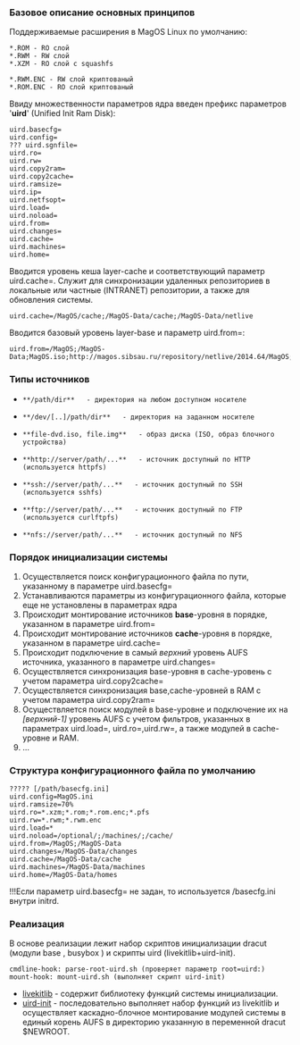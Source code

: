 ### Базовое описание основных принципов

Поддерживаемые расширения в MagOS Linux по умолчанию:

    *.ROM - RO слой
    *.RWM - RW слой
    *.XZM - RO слой с squashfs 

    *.RWM.ENC - RW слой криптованый
    *.ROM.ENC - RO слой криптованый

Ввиду множественности параметров ядра введен префикс параметров '**uird**'  (Unified Init Ram Disk): 

    uird.basecfg=
    uird.config=
    ??? uird.sgnfile=
    uird.ro=
    uird.rw=
    uird.copy2ram=
    uird.copy2cache=
    uird.ramsize=
    uird.ip=
    uird.netfsopt=
    uird.load=
    uird.noload=
    uird.from=
    uird.changes=
    uird.cache=
    uird.machines=
    uird.home=

Вводится уровень кеша layer-cache и соответствующий параметр uird.cache=. Служит для синхронизации удаленных репозиториев в локальные или частные (INTRANET) репозитории, а также для обновления системы.

    uird.cache=/MagOS/cache;/MagOS-Data/cache;/MagOS-Data/netlive

Вводится базовый уровень layer-base и параметр uird.from=:

    uird.from=/MagOS;/MagOS-Data;MagOS.iso;http://magos.sibsau.ru/repository/netlive/2014.64/MagOS;ftp://server/path/



### Типы источников

*     **/path/dir**   - директория на любом доступном носителе
*     **/dev/[..]/path/dir**   - директория на заданном носителе
*     **file-dvd.iso, file.img**   - образ диска (ISO, образ блочного устройства)
*     **http://server/path/...**   - источник доступный по HTTP (используется httpfs) 
*     **ssh://server/path/...**   - источник доступный по SSH (используется sshfs)
*     **ftp://server/path/...**   - источник доступный по FTP (используется curlftpfs)
*     **nfs://server/path/...**   - источник доступный по NFS 

### Порядок инициализации системы

1. Осуществляется поиск конфигурационного файла по пути, указанному в параметре uird.basecfg=
2. Устанавливаются параметры из конфигурационного файла, которые еще не установлены в параметрах ядра
3. Происходит монтирование источников **base**-уровня в порядке, указанном в параметре uird.from= 
4. Происходит монтирование источников **cache**-уровня в порядке, указанном в параметре uird.cache= 
5. Происходит подключение в самый _верхний_ уровень AUFS источника, указанного в параметре uird.changes=
6. Осуществляется синхронизация base-уровня в cache-уровень с учетом параметра uird.copy2cache=
7. Осуществляется синхронизация base,cache-уровней в RAM с учетом параметра uird.copy2ram=
8. Осуществляется поиск модулей в base-уровне и подключение их на _[верхний-1]_ уровень AUFS с учетом фильтров, указанных в параметрах uird.load=, uird.ro=,uird.rw=, а также модулей в cache-уровне и RAM.
9. ...

### Структура конфигурационного файла по умолчанию

    ????? [/path/basecfg.ini]
    uird.config=MagOS.ini
    uird.ramsize=70%
    uird.ro=*.xzm;*.rom;*.rom.enc;*.pfs
    uird.rw=*.rwm;*.rwm.enc
    uird.load=*
    uird.noload=/optional/;/machines/;/cache/
    uird.from=/MagOS;/MagOS-Data
    uird.changes=/MagOS-Data/changes
    uird.cache=/MagOS-Data/cache
    uird.machines=/MagOS-Data/machines
    uird.home=/MagOS-Data/homes
    
!!!Если параметр uird.basecfg= не задан, то используется /basecfg.ini внутри initrd.

### Реализация

В основе реализации лежит набор скриптов инициализации dracut (модули base , busybox ) и скрипты uird (livekitlib+uird-init).

    cmdline-hook: parse-root-uird.sh (проверяет параметр root=uird:)
    mount-hook: mount-uird.sh (выполняет скрипт uird-init)

* [livekitlib](https://github.com/magos-linux/magos-linux/blob/master/make_initrd/modules.d/97uird/livekit/livekitlib) - содержит библиотеку функций системы инициализации.
* [uird-init](https://github.com/magos-linux/magos-linux/blob/master/make_initrd/modules.d/97uird/livekit/uird-init) - последовательно выполняет набор функций из livekitlib и осуществляет каскадно-блочное монтирование модулей системы в единый корень AUFS в директорию указанную в переменной dracut $NEWROOT.
